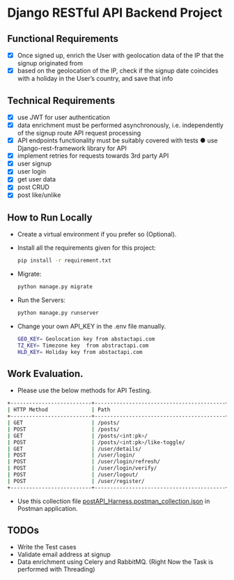 # Django RESTful API Backend Project

## Functional Requirements
- [x] Once signed up, enrich the User with geolocation data of the IP that the signup originated from 
- [x] based on the geolocation of the IP, check if the signup date coincides with a holiday in the User’s country, and save that info 

## Technical Requirements
- [x] use JWT for user authentication 
- [x] data enrichment must be performed asynchronously, i.e. independently of the signup route API request processing 
- [x] API endpoints functionality must be suitably covered with tests ● use Django-rest-framework library for API 
- [x] implement retries for requests towards 3rd party API 
- [x] user signup 
- [x] user login 
- [x] get user data 
- [x] post CRUD 
- [x] post like/unlike 

## How to Run Locally
- Create a virtual environment if you prefer so (Optional).
- Install all the requirements given for this project:

    ```Bash
    pip install -r requirement.txt
    ```
- Migrate:

    ```Bash
    python manage.py migrate
    ```
- Run the Servers:

    ```Bash
    python manage.py runserver
    ```
- Change your own API_KEY in the .env file manually. 

  ```Bash
  GEO_KEY= Geolocation key from abstactapi.com
  TZ_KEY= Timezone key  from abstractapi.com
  HLD_KEY= Holiday key from abstactapi.com
  ```
  
## Work Evaluation.
- Please use the below methods for API Testing.
```Bash
+--------------------------+------------------------------------------+-------------------+
| HTTP Method              | Path                                     | Endpoint Name     |
+--------------------------+------------------------------------------+-------------------+
| GET                      | /posts/                                  | posts_list        |
| POST                     | /posts/                                  | posts_create      |
| GET                      | /posts/<int:pk>/                         | posts_rud         |
| POST                     | /posts/<int:pk>/like-toggle/             | posts_like_unlike |
| GET                      | /user/details/                           | user_details      |
| POST                     | /user/login/                             | token_obtain_pair |
| POST                     | /user/login/refresh/                     | token_refresh     |
| POST                     | /user/login/verify/                      | token_verify      |
| POST                     | /user/logout/                            | token_blacklist   |
| POST                     | /user/register/                          | register          |
+--------------------------+------------------------------------------+-------------------+
```
- Use this collection file [postAPI_Harness.postman_collection.json](postAPI_Harness.postman_collection.json) in Postman application.

## TODOs
- Write the Test cases
- Validate email address at signup
- Data enrichment using Celery and RabbitMQ. (Right Now the Task is performed with Threading)
